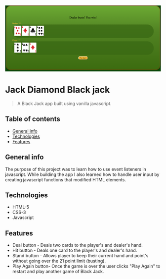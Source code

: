 ![Example screenshot](/images/black_jack.png)

# Jack Diamond Black jack
> A Black Jack app built using vanilla javascript.

## Table of contents
* [General info](#general-info)
* [Technologies](#technologies)
* [Features](#features)

## General info
The purpose of this project was to learn how to use event listeners in javascript. While building the app I also learned how to handle user input by creating javascript functions that modified HTML elements.

## Technologies
* HTML-5
* CSS-3
* Javascript

## Features
* Deal button - Deals two cards to the player's and dealer's hand.
* Hit button - Deals one card to the player's and dealer's hand.
* Stand button - Allows player to keep their current hand and point's without going over the 21 point limit (busting).
* Play Again button- Once the game is over the user clicks "Play Again" to restart and play another game of Black Jack.
